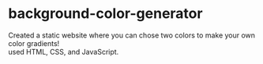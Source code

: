 # background-color-generator
Created a static website where you can chose two colors to make your own color gradients!
<br>
used HTML, CSS, and JavaScript.
